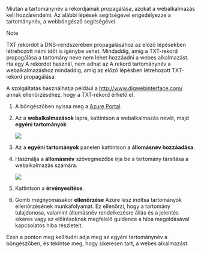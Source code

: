 Miután a tartománynév a rekordjainak propagálása, azokat a webalkalmazás kell hozzárendelni. Az alábbi lépések segítségével engedélyezze a tartománynév, a webböngésző segítségével.

> [!NOTE]
> TXT rekordot a DNS-rendszerében propagálásához az előző lépésekben létrehozott némi időt is igénybe vehet. Mindaddig, amíg a TXT-rekord propagálása a tartomány neve nem lehet hozzáadni a webes alkalmazást. Ha egy A rekordot használ, nem adhat az A rekord tartománynév a webalkalmazáshoz mindaddig, amíg az előző lépésben létrehozott TXT-rekord propagálása.
> 
> A szolgáltatás használhatja például a <a href="http://www.digwebinterface.com/">http://www.digwebinterface.com/</a> annak ellenőrzéséhez, hogy a TXT-rekord érhető el.
> 
> 

1. A böngészőben nyissa meg a [Azure Portal](https://portal.azure.com).
2. Az a **webalkalmazások** lapra, kattintson a webalkalmazás nevét, majd **egyéni tartományok**
   
    ![](./media/custom-dns-web-site/dncmntask-cname-6.png)
3. Az a **egyéni tartományok** panelen kattintson a **állomásnév hozzáadása**.
4. Használja a **állomásnév** szövegmezőbe írja be a tartomány társítása a webalkalmazás számára.
   
    ![](./media/custom-dns-web-site/add-custom-domain.png)
5. Kattintson a **érvényesítése**.
6. Gomb megnyomásakor **ellenőrzése** Azure lesz indítsa tartományok ellenőrzésének munkafolyamat. Ez ellenőrzi, hogy a tartomány tulajdonosa, valamint állomásnév rendelkezésre állás és a jelentés sikeres vagy az előírásoknak megfelelő guidence a hiba megoldásával kapcsolatos hiba részleteit.    

Ezen a ponton meg kell tudni adja meg az egyéni tartománynév a böngészőben, és tekintse meg, hogy sikeresen tart, a webes alkalmazást.


